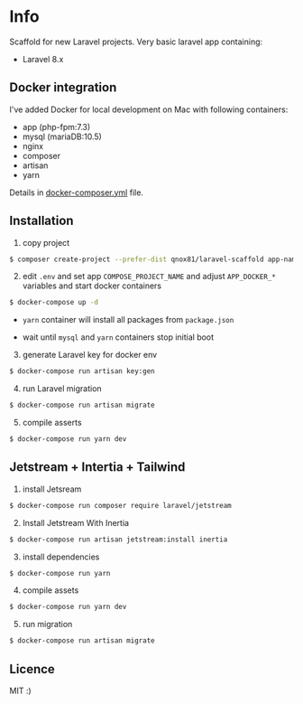 # Info

Scaffold for new Laravel projects. Very basic laravel app containing:

- Laravel 8.x

## Docker integration

I've added Docker for local development on Mac with following containers:
- app (php-fpm:7.3)
- mysql (mariaDB:10.5)
- nginx
- composer
- artisan 
- yarn

Details in [docker-composer.yml](docker-composer.yml) file.

## Installation

1. copy project

```bash
$ composer create-project --prefer-dist qnox81/laravel-scaffold app-name
```

2. edit `.env` and set app `COMPOSE_PROJECT_NAME` and adjust `APP_DOCKER_*` variables and start docker containers

```bash
$ docker-compose up -d
```

- `yarn` container will install all packages from `package.json`

- wait until `mysql` and `yarn` containers stop initial boot

3. generate Laravel key for docker env

```bash
$ docker-compose run artisan key:gen
```

4. run Laravel migration

```bash
$ docker-compose run artisan migrate
```

5. compile asserts

```bash
$ docker-compose run yarn dev
```

## Jetstream + Intertia + Tailwind

1. install Jetsream
```bash
$ docker-compose run composer require laravel/jetstream
```

2. Install Jetstream With Inertia
```bash
$ docker-compose run artisan jetstream:install inertia
```

3. install dependencies
```bash
$ docker-compose run yarn
```

4. compile assets
```bash
$ docker-compose run yarn dev
```

5. run migration
```bash
$ docker-compose run artisan migrate
```
## Licence
MIT :)
